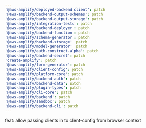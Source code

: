 ```yaml
---
'@aws-amplify/deployed-backend-client': patch
'@aws-amplify/backend-output-schemas': patch
'@aws-amplify/backend-output-storage': patch
'@aws-amplify/integration-tests': patch
'@aws-amplify/backend-deployer': patch
'@aws-amplify/backend-function': patch
'@aws-amplify/schema-generator': patch
'@aws-amplify/backend-storage': patch
'@aws-amplify/model-generator': patch
'@aws-amplify/auth-construct-alpha': patch
'@aws-amplify/backend-secret': patch
'create-amplify': patch
'@aws-amplify/form-generator': patch
'@aws-amplify/client-config': patch
'@aws-amplify/platform-core': patch
'@aws-amplify/backend-auth': patch
'@aws-amplify/backend-data': patch
'@aws-amplify/plugin-types': patch
'@aws-amplify/cli-core': patch
'@aws-amplify/backend': patch
'@aws-amplify/sandbox': patch
'@aws-amplify/backend-cli': patch
---
```


feat: allow passing clients in to client-config from browser context
